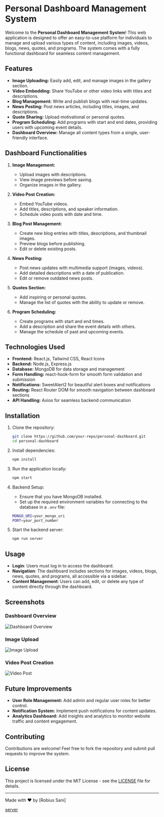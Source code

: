 # Personal Dashboard Management System

Welcome to the **Personal Dashboard Management System**! This web application is designed to offer an easy-to-use platform for individuals to manage and upload various types of content, including images, videos, blogs, news, quotes, and programs. The system comes with a fully functional dashboard for seamless content management.

## Features

- **Image Uploading:** Easily add, edit, and manage images in the gallery section.
- **Video Embedding:** Share YouTube or other video links with titles and descriptions.
- **Blog Management:** Write and publish blogs with real-time updates.
- **News Posting:** Post news articles, including titles, images, and descriptions.
- **Quote Sharing:** Upload motivational or personal quotes.
- **Program Scheduling:** Add programs with start and end dates, providing users with upcoming event details.
- **Dashboard Overview:** Manage all content types from a single, user-friendly interface.

## Dashboard Functionalities

1. **Image Management:**
   - Upload images with descriptions.
   - View image previews before saving.
   - Organize images in the gallery.
2. **Video Post Creation:**

   - Embed YouTube videos.
   - Add titles, descriptions, and speaker information.
   - Schedule video posts with date and time.

3. **Blog Post Management:**

   - Create new blog entries with titles, descriptions, and thumbnail images.
   - Preview blogs before publishing.
   - Edit or delete existing posts.

4. **News Posting:**

   - Post news updates with multimedia support (images, videos).
   - Add detailed descriptions with a date of publication.
   - Edit or remove outdated news posts.

5. **Quotes Section:**

   - Add inspiring or personal quotes.
   - Manage the list of quotes with the ability to update or remove.

6. **Program Scheduling:**
   - Create programs with start and end times.
   - Add a description and share the event details with others.
   - Manage the schedule of past and upcoming events.

## Technologies Used

- **Frontend:** React.js, Tailwind CSS, React Icons
- **Backend:** Node.js, Express.js
- **Database:** MongoDB for data storage and management
- **Form Handling:** react-hook-form for smooth form validation and submission
- **Notifications:** SweetAlert2 for beautiful alert boxes and notifications
- **Routing:** React Router DOM for smooth navigation between dashboard sections
- **API Handling:** Axios for seamless backend communication

## Installation

1. Clone the repository:

   ```bash
   git clone https://github.com/your-repo/personal-dashboard.git
   cd personal-dashboard
   ```

2. Install dependencies:

   ```bash
   npm install
   ```

3. Run the application locally:

   ```bash
   npm start
   ```

4. Backend Setup:

   - Ensure that you have MongoDB installed.
   - Set up the required environment variables for connecting to the database in a `.env` file:

   ```bash
   MONGO_URI=your_mongo_uri
   PORT=your_port_number
   ```

5. Start the backend server:

   ```bash
   npm run server
   ```

## Usage

- **Login**: Users must log in to access the dashboard.
- **Navigation**: The dashboard includes sections for images, videos, blogs, news, quotes, and programs, all accessible via a sidebar.
- **Content Management**: Users can add, edit, or delete any type of content directly through the dashboard.

## Screenshots

### Dashboard Overview

![Dashboard Overview](https://your-screenshot-url.com/dashboard.png)

### Image Upload

![Image Upload](https://your-screenshot-url.com/image-upload.png)

### Video Post Creation

![Video Post](https://your-screenshot-url.com/video-post.png)

## Future Improvements

- **User Role Management:** Add admin and regular user roles for better control.
- **Notification System:** Implement push notifications for content updates.
- **Analytics Dashboard:** Add insights and analytics to monitor website traffic and content engagement.

## Contributing

Contributions are welcome! Feel free to fork the repository and submit pull requests to improve the system.

## License

This project is licensed under the MIT License - see the [LICENSE](LICENSE) file for details.

---

Made with ❤️ by [Robius Sani]

[server](https://github.com/Robiu-Sani/Hifzur-rahman-server-site)
